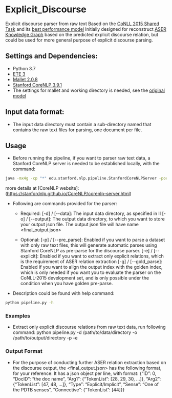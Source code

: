 # Explicit_Discourse
Explicit discourse parser from raw text
Based on the [CoNLL 2015 Shared Task](https://www.cs.brandeis.edu/~clp/conll15st/intro.html) and its [best performance model](https://github.com/lanmanok/conll2015_discourse)
Initially designed for reconstruct [ASER Knowledge Graph](https://hkust-knowcomp.github.io/ASER/) based on the predicted explicit discourse relation, but could be used for more general purpose of explicit discourse parsing.
## Settings and Dependencies:
* Python 3.7
* [ETE 3](http://etetoolkit.org/docs/latest/index.html)
* [Mallet 2.0.8](http://mallet.cs.umass.edu/download.php)
* [Stanford CoreNLP 3.9.1](https://stanfordnlp.github.io/CoreNLP/history.html)
* The settings for mallet and working directory is needed, see the [original model](https://github.com/lanmanok/conll2015_discourse)
## Input data format:
* The input data directory must contain a sub-directory named <raw> that contains the raw text files for parsing, one document per file. 

## Usage
* Before running the pipeline, if you want to parser raw text data, a Stanford CoreNLP server is needed to be established locally, with the command:
```Bash
java -mx4g -cp "*" edu.stanford.nlp.pipeline.StanfordCoreNLPServer -port 9000 -timeout 15000
```
more details at [CoreNLP website]:(https://stanfordnlp.github.io/CoreNLP/corenlp-server.html)
* Following are commands provided for the parser:
  * Required:
  [-d] / [--data]: The input data directory, as specified in II
  [-o] / [--output]: The output data directory, to which you want to store your output json file. The output json file will have name <final_output.json>

  * Optional:
  [-p] / [--pre_parse]: Enabled if you want to parse a dataset with only raw text files, this will generate automatic parses using Stanford CoreNLP as pre-parse for the discourse parser.
  [-e] / [--explicit]: Enabled if you want to extract only explicit relations, which is the requirement of ASER relation extraction
  [-g] / [--gold_parse]: Enabled if you want to align the output index with the golden index, which is only needed if you want you to evaluate the parser on the CoNLL-2015 development set, and is only possible under the condition when you have golden pre-parse.
* Description could be found with help command:
```Bash
python pipeline.py -h
```
### Examples
* Extract only explicit discourse relations from raw text data, run following command:
python pipeline.py -d /path/to/data/directory -o /path/to/output/directory -p -e

### Output Format
* For the purpose of conducting further ASER relation extraction based on the discourse output, the <final_output.json> has the following format, for your reference:
It has a json object per line, with format:
{“ID”: 0, 
“DocID”: “the doc name”, 
“Arg1”: {“TokenList”: [28, 29, 30, …]}, 
“Arg2”: {“TokenList”: [47, 48, …]}, 
“Type”: “Explicit/Implicit”, 
“Sense”: “One of the PDTB senses”, 
“Connective”: {“TokenList”: [44]}}

